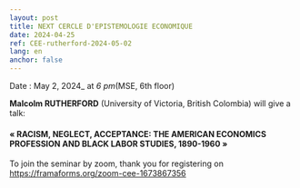 ```yaml
---
layout: post
title: NEXT CERCLE D'EPISTEMOLOGIE ECONOMIQUE
date: 2024-04-25
ref: CEE-rutherford-2024-05-02
lang: en
anchor: false
---
```



<i class="fas fa-table"></i> Date : May 2, 2024_ at _6 pm_(MSE, 6th floor)

**Malcolm RUTHERFORD** (University of Victoria, British Colombia) will give a talk:

#### « RACISM, NEGLECT, ACCEPTANCE:  THE AMERICAN ECONOMICS PROFESSION AND BLACK LABOR STUDIES, 1890-1960 »

To join the seminar by zoom, thank you for registering on  https://framaforms.org/zoom-cee-1673867356
